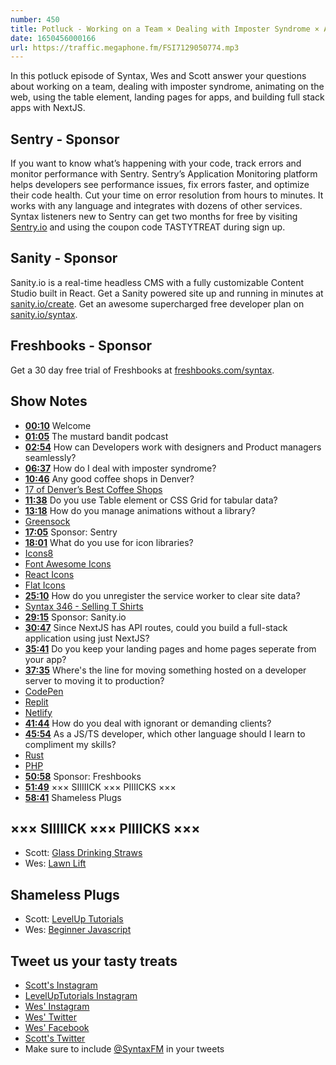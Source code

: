 ```yaml
---
number: 450
title: Potluck - Working on a Team × Dealing with Imposter Syndrome × Animating on the Web × Icon Libraries × Demanding Clients
date: 1650456000166
url: https://traffic.megaphone.fm/FSI7129050774.mp3
---
```


In this potluck episode of Syntax, Wes and Scott answer your questions about working on a team, dealing with imposter syndrome, animating on the web, using the table element, landing pages for apps, and building full stack apps with NextJS.

## Sentry   - Sponsor

If you want to know what’s happening with your code, track errors and monitor performance with Sentry. Sentry’s Application Monitoring platform helps developers see performance issues, fix errors faster, and optimize their code health. Cut your time on error resolution from hours to minutes. It works with any language and integrates with dozens of other services. Syntax listeners new to Sentry can get two months for  free by visiting [Sentry.io](https://sentry.io) and using the coupon code TASTYTREAT during sign up.

## Sanity - Sponsor

Sanity.io is a real-time headless CMS with a fully customizable Content Studio built in React. Get a Sanity powered site up and running in minutes at [sanity.io/create](https://www.sanity.io/create). Get an awesome supercharged free developer plan on [sanity.io/syntax](https://www.sanity.io/syntax).

## Freshbooks - Sponsor

Get a 30 day free trial of Freshbooks at [freshbooks.com/syntax](https://freshbooks.com/syntax).

## Show Notes

* **[00:10](#t=00:10)** Welcome
* **[01:05](#t=01:05)** The mustard bandit podcast
* **[02:54](#t=02:54)** How can Developers work with designers and Product managers seamlessly?
* **[06:37](#t=06:37)** How do I deal with imposter syndrome?
* **[10:46](#t=10:46)** Any good coffee shops in Denver?
* [17 of Denver’s Best Coffee Shops](https://www.5280.com/2021/12/17-of-denvers-best-coffee-shops/)
* **[11:38](#t=11:38)** Do you use Table element or CSS Grid for tabular data?
* **[13:18](#t=13:18)** How do you manage animations without a library?
* [Greensock](https://greensock.com)
* **[17:05](#t=17:05)** Sponsor: Sentry
* **[18:01](#t=18:01)** What do you use for icon libraries?
* [Icons8](https://icons8.com)
* [Font Awesome Icons](https://fontawesome.com/icons)
* [React Icons](https://react-icons.github.io/react-icons/)
* [Flat Icons](https://www.flaticon.com)
* **[25:10](#t=25:10)** How do you unregister the service worker to clear site data?
* [Syntax 346 - Selling T Shirts](https://syntax.fm/show/346/selling-and-shipping-t-shirts-with-typescript)
* **[29:15](#t=29:15)** Sponsor: Sanity.io
* **[30:47](#t=30:47)** Since NextJS has API routes, could you build a full-stack application using just NextJS?
* **[35:41](#t=35:41)** Do you keep your landing pages and home pages seperate from your app?
* **[37:35](#t=37:35)** Where's the line for moving something hosted on a developer server to moving it to production?
* [CodePen](https://codepen.io)
* [Replit](https://replit.com)
* [Netlify](https://www.netlify.com)
* **[41:44](#t=41:44)** How do you deal with ignorant or demanding clients?
* **[45:54](#t=45:54)** As a JS/TS developer, which other language should I learn to compliment my skills?
* [Rust](https://www.rust-lang.org)
* [PHP](https://www.php.net)
* **[50:58](#t=50:58)** Sponsor: Freshbooks
* **[51:49](#t=51:49)** ××× SIIIIICK ××× PIIIICKS ×××
* **[58:41](#t=58:41)** Shameless Plugs

## ××× SIIIIICK ××× PIIIICKS ×××

* Scott: [Glass Drinking Straws](https://amzn.to/3xDd31E)
* Wes: [Lawn Lift](https://amzn.to/3jFIzUP)

## Shameless Plugs

* Scott: [LevelUp Tutorials](https://leveluptutorials.com/)
* Wes: [Beginner Javascript](https://beginnerjavascript.com)

## Tweet us your tasty treats

* [Scott's Instagram](https://www.instagram.com/stolinski/)
* [LevelUpTutorials Instagram](https://www.instagram.com/LevelUpTutorials/)
* [Wes' Instagram](https://www.instagram.com/wesbos/)
* [Wes' Twitter](https://twitter.com/wesbos)
* [Wes' Facebook](https://www.facebook.com/wesbos.developer)
* [Scott's Twitter](https://twitter.com/stolinski)
* Make sure to include [@SyntaxFM](https://twitter.com/SyntaxFM) in your tweets
